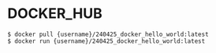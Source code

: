 # DOCKER_HUB
```shell
$ docker pull {username}/240425_docker_hello_world:latest
$ docker run {username}/240425_docker_hello_world:latest
```